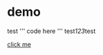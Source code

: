 # demo
test
'''
code here
'''
test*123*test  

[click me](http://localhost:8080/Tomcat_demos/requestDemo4?name=123)
